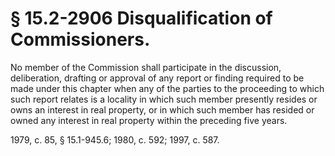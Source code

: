 # § 15.2-2906 Disqualification of Commissioners.

<p>No member of the Commission shall participate in the discussion, deliberation, drafting or approval of any report or finding required to be made under this chapter when any of the parties to the proceeding to which such report relates is a locality in which such member presently resides or owns an interest in real property, or in which such member has resided or owned any interest in real property within the preceding five years.</p><p>1979, c. 85, § 15.1-945.6; 1980, c. 592; 1997, c. 587.</p>